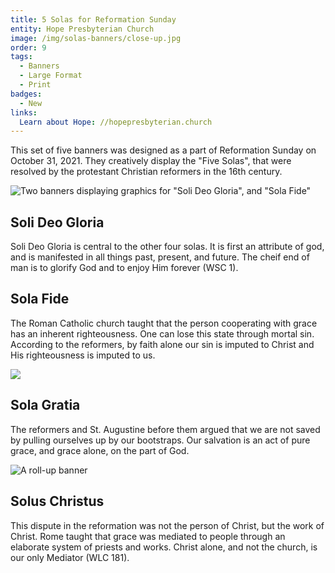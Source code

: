 ```yaml
---
title: 5 Solas for Reformation Sunday
entity: Hope Presbyterian Church
image: /img/solas-banners/close-up.jpg
order: 9
tags:
  - Banners
  - Large Format
  - Print
badges:
  - New
links:
  Learn about Hope: //hopepresbyterian.church
---
```


This set of five banners was designed as a part of Reformation Sunday on October 31, 2021. They creatively display the "Five Solas", that were resolved by the protestant Christian reformers in the 16th century.

![Two banners displaying graphics for "Soli Deo Gloria", and "Sola Fide"](/img/solas-banners/dual.jpg)

## Soli Deo Gloria
Soli Deo Gloria is central to the other four solas. It is first an attribute of god, and is manifested in all things past, present, and future. The cheif end of man is to glorify God and to enjoy Him forever (WSC 1).

## Sola Fide
The Roman Catholic church taught that the person cooperating with grace has an inherent righteousness. One can lose this state through mortal sin. According to the reformers, by faith alone our sin is imputed to Christ and His righteousness is imputed to us.

![](/img/solas-banners/single-straight.jpg)

## Sola Gratia
The reformers and St. Augustine before them argued that we are not saved by pulling ourselves up by our bootstraps. Our salvation is an act of pure grace, and grace alone, on the part of God.

![A roll-up banner](/img/solas-banners/single-wide.jpg)

## Solus Christus
This dispute in the reformation was not the person of Christ, but the work of Christ. Rome taught that grace was mediated to people through an elaborate system of priests and works. Christ alone, and not the church, is our only Mediator (WLC 181).